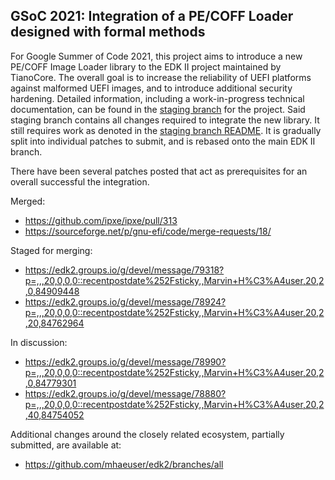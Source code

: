 ## GSoC 2021: Integration of a PE/COFF Loader designed with formal methods

For Google Summer of Code 2021, this project aims to introduce a new PE/COFF Image Loader library to the EDK II project maintained by TianoCore. The overall goal is to increase the reliability of UEFI platforms against malformed UEFI images, and to introduce additional security hardening. Detailed information, including a work-in-progress technical documentation, can be found in the [staging branch](https://github.com/tianocore/edk2-staging/tree/2021-gsoc-secure-loader) for the project. Said staging branch contains all changes required to integrate the new library. It still requires work as denoted in the [staging branch README](https://github.com/tianocore/edk2-staging/blob/2021-gsoc-secure-loader/README.md). It is gradually split into individual patches to submit, and is rebased onto the main EDK II branch.

There have been several patches posted that act as prerequisites for an overall successful the integration.

Merged:
* https://github.com/ipxe/ipxe/pull/313
* https://sourceforge.net/p/gnu-efi/code/merge-requests/18/

Staged for merging:
* https://edk2.groups.io/g/devel/message/79318?p=,,,20,0,0,0::recentpostdate%252Fsticky,,Marvin+H%C3%A4user,20,2,0,84909448
* https://edk2.groups.io/g/devel/message/78924?p=,,,20,0,0,0::recentpostdate%252Fsticky,,Marvin+H%C3%A4user,20,2,20,84762964

In discussion:
* https://edk2.groups.io/g/devel/message/78990?p=,,,20,0,0,0::recentpostdate%252Fsticky,,Marvin+H%C3%A4user,20,2,0,84779301
* https://edk2.groups.io/g/devel/message/78880?p=,,,20,0,0,0::recentpostdate%252Fsticky,,Marvin+H%C3%A4user,20,2,40,84754052

Additional changes around the closely related ecosystem, partially submitted, are available at:
* https://github.com/mhaeuser/edk2/branches/all
